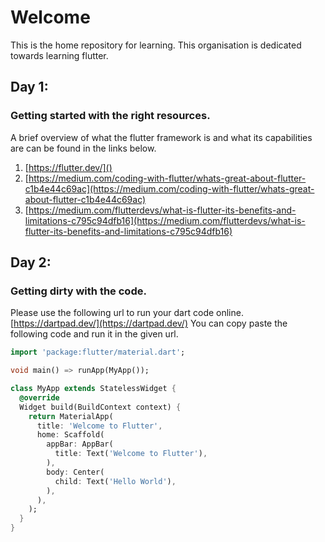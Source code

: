 # Welcome
This is the home repository for learning. This organisation is dedicated towards learning flutter.

 

## Day 1:
### Getting started with the right resources.

A brief overview of what the flutter framework is and what its capabilities are can be found in the links below.
1. [https://flutter.dev/]()
2. [https://medium.com/coding-with-flutter/whats-great-about-flutter-c1b4e44c69ac](https://medium.com/coding-with-flutter/whats-great-about-flutter-c1b4e44c69ac)
3. [https://medium.com/flutterdevs/what-is-flutter-its-benefits-and-limitations-c795c94dfb16](https://medium.com/flutterdevs/what-is-flutter-its-benefits-and-limitations-c795c94dfb16)

## Day 2:
### Getting dirty with the code.

Please use the following url to run your dart code online. [https://dartpad.dev/](https://dartpad.dev/) You can copy paste the following code and run it in the given url.

```dart
import 'package:flutter/material.dart';

void main() => runApp(MyApp());

class MyApp extends StatelessWidget {
  @override
  Widget build(BuildContext context) {
    return MaterialApp(
      title: 'Welcome to Flutter',
      home: Scaffold(
        appBar: AppBar(
          title: Text('Welcome to Flutter'),
        ),
        body: Center(
          child: Text('Hello World'),
        ),
      ),
    );
  }
}
```
